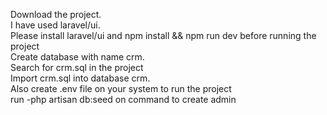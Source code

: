 
   
   Download the project.     
      I have used laravel/ui.     
        Please install laravel/ui and npm install && npm run dev before running the project     
          Create database with name crm.         
           Search for crm.sql in the project     
                Import crm.sql  into database crm.          
               Also create .env file on your system to run the project   
                 run -php artisan db:seed on command to create admin
                   

